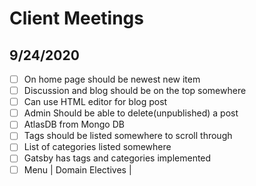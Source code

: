 # Client Meetings

## 9/24/2020

- [ ] On home page should be newest new item
- [ ] Discussion and blog should be on the top somewhere
- [ ] Can use HTML editor for blog post
- [ ] Admin Should be able to delete(unpublished) a post
- [ ] AtlasDB from Mongo DB
- [ ] Tags should be listed somewhere to scroll through
- [ ] List of categories listed somewhere
- [ ] Gatsby has tags and categories implemented
- [ ] Menu | Domain Electives |

